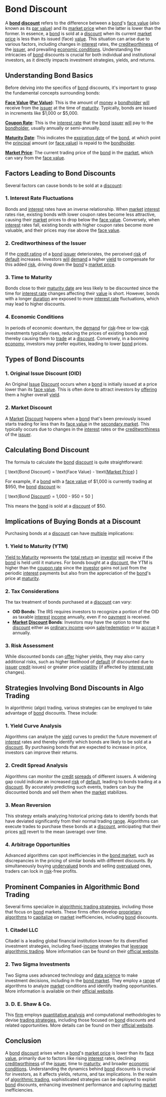 # Bond Discount

A **[bond](../b/bond.md) [discount](../d/discount.md)** refers to the difference between a [bond](../b/bond.md)'s [face value](../f/face_value.md) (also known as its [par value](../p/par_value.md)) and its [market price](../m/market_price.md) when the latter is lower than the former. In essence, a [bond](../b/bond.md) is sold at a [discount](../d/discount.md) when its current [market price](../m/market_price.md) is less than its issued (face) [value](../v/value.md). This situation can arise due to various factors, including changes in [interest](../i/interest.md) rates, the [creditworthiness](../c/creditworthiness.md) of the [issuer](../i/issuer.md), and prevailing [economic conditions](../e/economic_conditions.md). Understanding the intricacies of [bond](../b/bond.md) discounts is crucial for both individual and institutional investors, as it directly impacts investment strategies, yields, and returns.

## Understanding Bond Basics

Before delving into the specifics of [bond](../b/bond.md) discounts, it's important to grasp the fundamental concepts surrounding bonds:

**[Face Value](../f/face_value.md) ([Par Value](../p/par_value.md))**: This is the amount of [money](../m/money.md) a [bondholder](../b/bondholder.md) [will](../w/will.md) receive from the [issuer](../i/issuer.md) at the time of [maturity](../m/maturity.md). Typically, bonds are issued in increments like $1,000 or $5,000.

**[Coupon Rate](../c/coupon_rate.md)**: This is the [interest rate](../i/interest_rate.md) that the [bond](../b/bond.md) [issuer](../i/issuer.md) [will](../w/will.md) pay to the [bondholder](../b/bondholder.md), usually annually or semi-annually.

**[Maturity Date](../m/maturity_date.md)**: This indicates the [expiration date](../e/expiration_date.md) of the [bond](../b/bond.md), at which point the [principal](../p/principal.md) amount (or [face value](../f/face_value.md)) is repaid to the [bondholder](../b/bondholder.md).

**[Market Price](../m/market_price.md)**: The current trading price of the [bond](../b/bond.md) in the [market](../m/market.md), which can vary from the [face value](../f/face_value.md).

## Factors Leading to Bond Discounts

Several factors can cause bonds to be sold at a [discount](../d/discount.md):

### 1. **Interest Rate Fluctuations**
Bonds and [interest](../i/interest.md) rates have an inverse relationship. When [market](../m/market.md) [interest](../i/interest.md) rates rise, existing bonds with lower coupon rates become less attractive, causing their [market](../m/market.md) prices to drop below the [face value](../f/face_value.md). Conversely, when [interest](../i/interest.md) rates fall, existing bonds with higher coupon rates become more valuable, and their prices may rise above the [face value](../f/face_value.md).

### 2. **Creditworthiness of the Issuer**
If the [credit rating](../c/credit_rating.md) of a [bond](../b/bond.md) [issuer](../i/issuer.md) deteriorates, the perceived [risk](../r/risk.md) of [default](../d/default.md) increases. Investors [will](../w/will.md) [demand](../d/demand.md) a higher [yield](../y/yield.md) to compensate for this added [risk](../r/risk.md), driving down the [bond](../b/bond.md)'s [market price](../m/market_price.md).

### 3. **Time to Maturity**
Bonds close to their [maturity date](../m/maturity_date.md) are less likely to be discounted since the time for [interest rate](../i/interest_rate.md) changes affecting their [value](../v/value.md) is short. However, bonds with a longer [duration](../d/duration.md) are exposed to more [interest rate](../i/interest_rate.md) fluctuations, which may lead to higher discounts.

### 4. **Economic Conditions**
In periods of economic downturn, the [demand](../d/demand.md) for [risk](../r/risk.md)-free or low-[risk](../r/risk.md) investments typically rises, reducing the prices of existing bonds and thereby causing them to [trade](../t/trade.md) at a [discount](../d/discount.md). Conversely, in a booming [economy](../e/economy.md), investors may prefer equities, leading to lower [bond](../b/bond.md) prices.

## Types of Bond Discounts

### 1. **Original Issue Discount (OID)**
An Original [Issue](../i/issue.md) [Discount](../d/discount.md) occurs when a [bond](../b/bond.md) is initially issued at a price lower than its [face value](../f/face_value.md). This is often done to attract investors by [offering](../o/offering.md) them a higher overall [yield](../y/yield.md).

### 2. **Market Discount**
A [Market](../m/market.md) [Discount](../d/discount.md) happens when a [bond](../b/bond.md) that's been previously issued starts trading for less than its [face value](../f/face_value.md) in the [secondary market](../s/secondary_market.md). This typically occurs due to changes in the [interest](../i/interest.md) rates or the [creditworthiness](../c/creditworthiness.md) of the [issuer](../i/issuer.md).

## Calculating Bond Discount

The formula to calculate the [bond](../b/bond.md) [discount](../d/discount.md) is quite straightforward:

\[ \text{Bond Discount} = \text{Face Value} - \text{[Market Price](../m/market_price.md)} \]

For example, if a [bond](../b/bond.md) with a [face value](../f/face_value.md) of $1,000 is currently trading at $950, the [bond](../b/bond.md) [discount](../d/discount.md) is:

\[ \text{Bond [Discount](../d/discount.md)} = 1,000 - 950 = 50 \]

This means the [bond](../b/bond.md) is sold at a [discount](../d/discount.md) of $50.

## Implications of Buying Bonds at a Discount

Purchasing bonds at a [discount](../d/discount.md) can have [multiple](../m/multiple.md) implications:

### **1. Yield to Maturity (YTM)**
[Yield to Maturity](../y/yield_to_maturity.md) represents the [total return](../t/total_return.md) an [investor](../i/investor.md) [will](../w/will.md) receive if the [bond](../b/bond.md) is held until it matures. For bonds bought at a [discount](../d/discount.md), the YTM is higher than the [coupon rate](../c/coupon_rate.md) since the [investor](../i/investor.md) gains not just from the periodic [interest](../i/interest.md) payments but also from the appreciation of the [bond](../b/bond.md)'s price at [maturity](../m/maturity.md).

### **2. Tax Considerations**
The tax treatment of bonds purchased at a [discount](../d/discount.md) can vary:
- **OID Bonds**: The IRS requires investors to recognize a portion of the OID as taxable [interest](../i/interest.md) [income](../i/income.md) annually, even if no [payment](../p/payment.md) is received.
- **[Market](../m/market.md) [Discount](../d/discount.md) Bonds**: Investors may have the option to treat the [discount](../d/discount.md) either as [ordinary income](../o/ordinary_income.md) upon [sale](../s/sale.md)/[redemption](../r/redemption.md) or to [accrue](../a/accrue.md) it annually.

### **3. Risk Assessment**
While discounted bonds can [offer](../o/offer.md) higher yields, they may also carry additional risks, such as higher likelihood of [default](../d/default.md) (if discounted due to [issuer](../i/issuer.md) [credit](../c/credit.md) issues) or greater price [volatility](../v/volatility.md) (if affected by [interest rate](../i/interest_rate.md) changes).

## Strategies Involving Bond Discounts in Algo Trading

In algorithmic (algo) trading, various strategies can be employed to take advantage of [bond](../b/bond.md) discounts. These include:

### **1. Yield Curve Analysis**
Algorithms can analyze the [yield](../y/yield.md) curves to predict the future movement of [interest](../i/interest.md) rates and thereby identify which bonds are likely to be sold at a [discount](../d/discount.md). By purchasing bonds that are expected to increase in price, investors can improve their returns.

### **2. Credit Spread Analysis**
Algorithms can monitor the [credit](../c/credit.md) [spreads](../s/spreads.md) of different issuers. A widening gap could indicate an increased [risk](../r/risk.md) of [default](../d/default.md), leading to bonds trading at a [discount](../d/discount.md). By accurately predicting such events, traders can buy the discounted bonds and sell them when the [market](../m/market.md) stabilizes.

### **3. Mean Reversion**
This strategy entails analyzing historical pricing data to identify bonds that have deviated significantly from their normal trading [range](../r/range.md). Algorithms can execute trades to purchase these bonds at a [discount](../d/discount.md), anticipating that their prices [will](../w/will.md) revert to the mean (average) over time.

### **4. Arbitrage Opportunities**
Advanced algorithms can spot inefficiencies in the [bond market](../b/bond_market.md), such as discrepancies in the pricing of similar bonds with different discounts. By simultaneously buying [undervalued](../u/undervalued.md) bonds and selling [overvalued](../o/overvalued.md) ones, traders can lock in [risk](../r/risk.md)-free profits.

## Prominent Companies in Algorithmic Bond Trading

Several firms specialize in [algorithmic trading strategies](../a/algorithmic_trading_strategies.md), including those that focus on [bond](../b/bond.md) markets. These firms often develop [proprietary algorithms](../p/proprietary_algorithms.md) to [capitalize](../c/capitalize.md) on [market](../m/market.md) inefficiencies, including [bond](../b/bond.md) discounts.

### **1. Citadel LLC**
Citadel is a leading global financial institution known for its diversified investment strategies, including fixed-[income](../i/income.md) strategies that [leverage](../l/leverage.md) [algorithmic trading](../a/accountability.md). More information can be found on their [official website](https://www.citadel.com/).

### **2. Two Sigma Investments**
Two Sigma uses advanced technology and [data science](../d/data_science_in_trading.md) to make investment decisions, including in the [bond market](../b/bond_market.md). They employ a [range](../r/range.md) of algorithms to analyze [market](../m/market.md) conditions and identify trading opportunities. More information is available on their [official website](https://www.twosigma.com/).

### **3. D. E. Shaw & Co.**
This [firm](../f/firm.md) employs [quantitative analysis](../q/quantitative_analysis.md) and computational methodologies to devise [trading strategies](../t/trading_strategies.md), including those focused on [bond](../b/bond.md) discounts and related opportunities. More details can be found on their [official website](https://www.deshaw.com/).

## Conclusion

A [bond](../b/bond.md) [discount](../d/discount.md) arises when a [bond](../b/bond.md)'s [market price](../m/market_price.md) is lower than its [face value](../f/face_value.md), primarily due to factors like rising [interest](../i/interest.md) rates, declining [creditworthiness](../c/creditworthiness.md) of the [issuer](../i/issuer.md), time to [maturity](../m/maturity.md), and broader [economic conditions](../e/economic_conditions.md). Understanding the dynamics behind [bond](../b/bond.md) discounts is crucial for investors, as it affects yields, returns, and tax implications. In the realm of [algorithmic trading](../a/accountability.md), sophisticated strategies can be deployed to exploit [bond](../b/bond.md) discounts, enhancing investment performance and capturing [market](../m/market.md) inefficiencies.